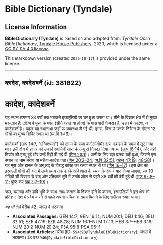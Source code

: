 # Bible Dictionary (Tyndale)

## License Information

**Bible Dictionary (Tyndale)** is based on and adapted from: _Tyndale Open Bible Dictionary_, [Tyndale House Publishers](https://tyndaleopenresources.com/), 2023, which is licensed under a [CC BY-SA 4.0 license](https://creativecommons.org/licenses/by-sa/4.0/legalcode.en).

This markdown version (created `2025-10-17`) is provided under the same license.



--------------------------------

## कादेश, कादेशबर्ने (id: 381622)

कादेश, कादेशबर्ने
=================

यह स्थान लगभग 38 वर्षों तक भटकते इस्राएलियों का घर हुआ करता था। सीनै के विशाल क्षेत्र में दो मुख्य मरूद्यान हैं: दक्षिण में मूसा के पर्वत (सीनै पहाड़ या होरेब) के पास वादी फ़ेयरान है; उत्तर में कादेश, या कादेशबर्ने है। पहला वह स्थान था जहाँ पर व्यवस्था दी गई थी; दूसरा, मिस्र से उनके निर्गमन के दौरान 12 गोत्रों का मुख्य शिविर स्थल था ([व्य.वि 1:46](https://ref.ly/Deut1:46))।

कादेशबर्ने ([उत्प 14:7](https://ref.ly/Gen14:7), "एन्मिशपात") को एलाम के राजा कदोर्लाओमेर द्वारा अब्राहम के समय में लूटा गया था। इसी क्षेत्र में हागार को उनकी स्वामिनी सारा के तम्बू से निकाल दिया गया था ([उत्प 16:14](https://ref.ly/Gen16:14)), और यहीं मिर्याम की मृत्यु हुई और उन्हें मिट्टी दी गई थी ([गिन 20:1](https://ref.ly/Num20:1))। पानी के लिए बड़ा बलवा यहीं हुआ, जिससे इस स्थान का नाम मरीबा या मरीबा\-कादेश पड़ा ([गिन 20:2–24](https://ref.ly/Num20:2-Num20:24); [व्य.वि 32:51](https://ref.ly/Deut32:51); [यहेज 47:19](https://ref.ly/Ezek47:19); [48:28](https://ref.ly/Ezek48:28))। यह मूसा और हारून के अगुआई के विरुद्ध कोरह का बलवा स्थल भी था ([गिन 16–17](https://ref.ly/Num16:1-Num17:13))। इस क्षेत्र को इस्राएली गोत्रों की याद में लम्बे समय तक उनके अविश्वास के स्थान के रूप में याद किया जाएगा, जब 10 भेदियों की विवरण के बाद और प्रतिज्ञात भूमि में उनके प्रवेश से पहले 38 वर्षों की देरी हुई थी ([भज 95:8–11](https://ref.ly/Ps95:8-Ps95:11); पुष्टि करें [इब्रा 3:7–19](https://ref.ly/Heb3:7-Heb3:19))।

जल, चरागाह और कृषि भूमि के साथ\-साथ कनान के निकट होने के कारण, इस्राएलियों ने इस क्षेत्र को प्रतिज्ञात देश में प्रवेश करने से पहले अपना अधिकांश समय बिताने के लिए सर्वोत्तम स्थान पाया।

*यह भी देखें* मेरीबा \#2; जंगल में भटकना।

* **Associated Passages:** GEN 14:7; GEN 16:14; NUM 20:1; DEU 1:46; DEU 32:51; EZK 47:19; EZK 48:28; NUM 16:1–NUM 17:13; HEB 3:7–HEB 3:19; NUM 20:2–NUM 20:24; PSA 95:8–PSA 95:11
* **Associated Articles:** मरीबा (ID: `594690@TyndaleBibleDictionary`); जंगल में भटकना (ID: `578946@TyndaleBibleDictionary`)

